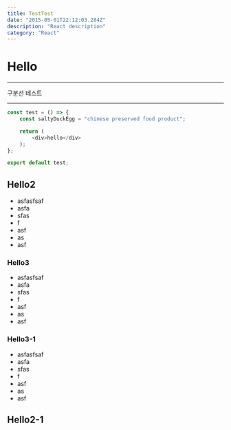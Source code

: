 ```yaml
---
title: TestTest
date: "2015-05-01T22:12:03.284Z"
description: "React description"
category: "React"
---
```


# Hello

***

구분선 테스트

***

```javascript
const test = () => {
    const saltyDuckEgg = "chinese preserved food product";

    return (
        <div>hello</div>
    );
};

export default test;
```


## Hello2
- asfasfsaf
- asfa
- sfas
- f
- asf
- as
- asf

### Hello3
 - asfasfsaf
 - asfa
 - sfas
 - f
 - asf
 - as
 - asf

### Hello3-1
- asfasfsaf
- asfa
- sfas
- f
- asf
- as
- asf

## Hello2-1


